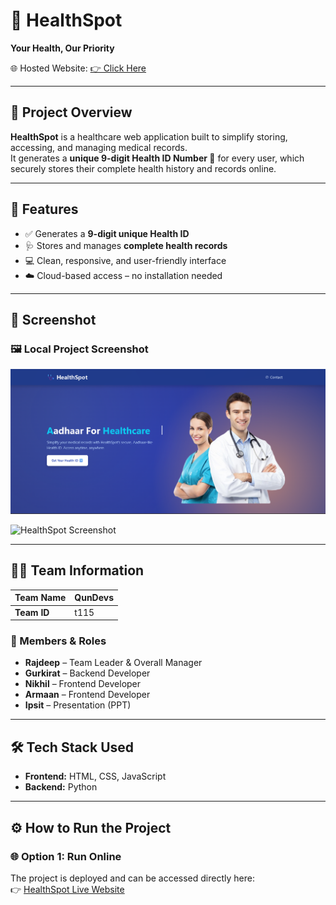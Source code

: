 # 🏥 HealthSpot  
**Your Health, Our Priority**

🌐 Hosted Website: [👉 Click Here](https://myhealthspot.netlify.app/)

---

## 📌 Project Overview  
**HealthSpot** is a healthcare web application built to simplify storing, accessing, and managing medical records.  
It generates a **unique 9-digit Health ID Number 🪪** for every user, which securely stores their complete health history and records online.

---

## 🚀 Features  
- ✅ Generates a **9-digit unique Health ID**  
- 🩺 Stores and manages **complete health records**  
- 💻 Clean, responsive, and user-friendly interface  
- ☁️ Cloud-based access – no installation needed  

---

## 📸 Screenshot  


### 🖼️ Local Project Screenshot  
![HealthSpot SS](https://raw.githubusercontent.com/Gurkirat19/DevCreate-BuildFest/main/T-115_QuanDevs/src/HEalthSpot-SS.png)

![HealthSpot Screenshot](https://github.com/iarmaansingh/HealthSpot/assets/141659365/696f9577-381c-47c2-ac5d-98468f4f8327)

---

## 👨‍💻 Team Information  

| Team Name | QunDevs |
|-----------|----------|
| **Team ID** | t115     |

### 👥 Members & Roles  
- **Rajdeep** – Team Leader & Overall Manager  
- **Gurkirat** – Backend Developer  
- **Nikhil** – Frontend Developer  
- **Armaan** – Frontend Developer  
- **Ipsit** – Presentation (PPT)

---

## 🛠️ Tech Stack Used  
- **Frontend:** HTML, CSS, JavaScript  
- **Backend:** Python  

---

## ⚙️ How to Run the Project  

### 🌐 Option 1: Run Online  
The project is deployed and can be accessed directly here:  
👉 [HealthSpot Live Website](https://myhealthspot.netlify.app/)

